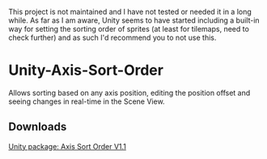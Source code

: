 This project is not maintained and I have not tested or needed it in a long while. As far as I am aware, Unity seems to have started including a built-in way for setting the sorting order of sprites (at least for tilemaps, need to check further) and as such I'd recommend you to not use this.

# Unity-Axis-Sort-Order
Allows sorting based on any axis position, editing the position offset and seeing changes in real-time in the Scene View.

## Downloads
[Unity package: Axis Sort Order V1.1](https://github.com/andreyrk/Unity-Axis-Sort-Order/raw/master/Axis%20Sort%20Order%20V1.1.unitypackage)
